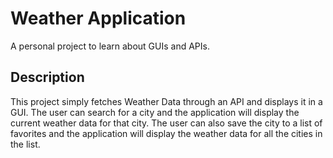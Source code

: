 # Weather Application
A personal project to learn about GUIs and APIs.

## Description
This project simply fetches Weather Data through an API and displays it in a GUI. The user can search for a city and the application will display the current weather data for that city. The user can also save the city to a list of favorites and the application will display the weather data for all the cities in the list.

